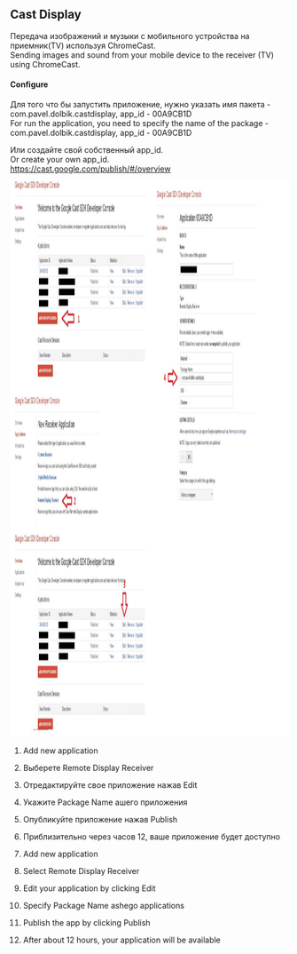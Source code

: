 ## Cast Display

Передача изображений и музыки с мобильного устройства на приемник(TV) используя ChromeCast.<br/>
Sending images and sound from your mobile device to the receiver (TV) using ChromeCast.<br/>

#### Configure
Для того что бы запустить приложение, нужно указать имя пакета - com.pavel.dolbik.castdisplay, app_id - 00A9CB1D<br/>
For run the application, you need to specify the name of the package - com.pavel.dolbik.castdisplay, app_id - 00A9CB1D <br/>

Или создайте свой собственный app_id.<br/>
Or create your own app_id. <br/>
https://cast.google.com/publish/#/overview<br/>

<img src="/screenshots/screen.jpg" alt="screen" title="screen" width="1000" height="1000" />

1. Add new application<br/>
2. Выберете Remote Display Receiver<br/>
3. Отредактируйте свое приложение нажав Edit<br/>
4. Укажите Package Name ашего приложения<br/>
5. Опубликуйте приложение нажав Publish<br/>
6. Приблизительно через часов 12, ваше приложение будет доступно<br/>

1. Add new application<br/>
2. Select Remote Display Receiver<br/>
3. Edit your application by clicking Edit<br/>
4. Specify Package Name ashego applications<br/>
5. Publish the app by clicking Publish<br/>
6. After about 12 hours, your application will be available<br/>

